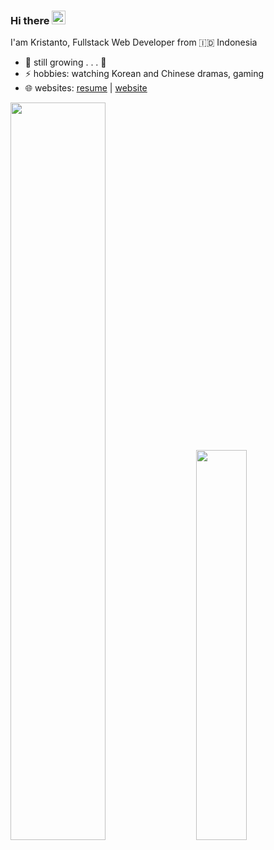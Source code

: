 ### Hi there <img src="https://media.giphy.com/media/hvRJCLFzcasrR4ia7z/giphy.gif" width="22">

I'am Kristanto, Fullstack Web Developer from 🇮🇩 Indonesia

- 🌱 still growing . . . 🤣
- ⚡ hobbies: watching Korean and Chinese dramas, gaming
- 🌐 websites: [resume](https://vantanto.github.io) | [website](https://vantanto.my.id)

<div class='container'>
<img style="height: auto; width: 55%;" class="img" src="[https://github-readme-stats.vercel.app/api?username=vantanto&show_icons=true&theme=blue-green](https://github-readme-stats.vercel.app/api?username=vantanto&hide=stars&count_private=true&show_icons=true&theme=algolia&border_radius=20)" />
&nbsp;
&nbsp;
<img style="height: auto; width: 40%;" class="img" src="[https://github-readme-stats.vercel.app/api/top-langs/?username=vantanto&theme=blue-green&langs_count=8&layout=compact](https://github-readme-stats.vercel.app/api/top-langs/?username=vantanto&layout=compact&show_icons=true&theme=algolia&border_radius=20)" /></div>
</div>
